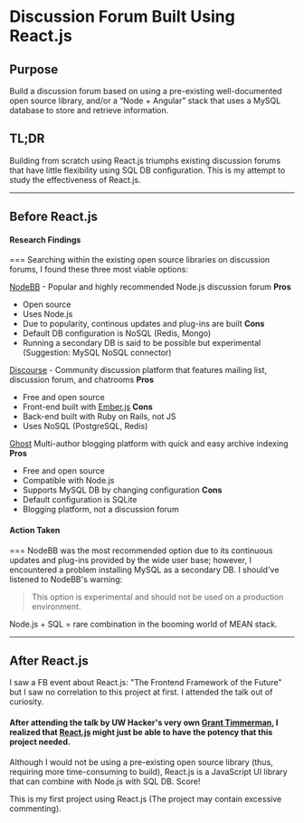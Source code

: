 # Discussion Forum Built Using React.js

## Purpose
Build a discussion forum based on using a pre-existing well-documented open source library, and/or a “Node + Angular” stack that uses a MySQL database to store and retrieve information.

## TL;DR
Building from scratch using React.js triumphs existing discussion forums that have little flexibility using SQL DB configuration. This is my attempt to study the effectiveness of React.js. 

---

## Before React.js

#### Research Findings
===
Searching within the existing open source libraries on discussion forums, I found these three most viable options:

[NodeBB](https://github.com/NodeBB/NodeBB) - Popular and highly recommended Node.js discussion forum 
**Pros**
+ Open source
+ Uses Node.js
+ Due to popularity, continous updates and plug-ins are built
**Cons**
+ Default DB configuration is NoSQL (Redis, Mongo)
+ Running a secondary DB is said to be possible but experimental (Suggestion: MySQL NoSQL connector)

[Discourse](https://github.com/discourse/discourse) - Community discussion platform that features mailing list, discussion forum, and chatrooms
**Pros**
+ Free and open source
+ Front-end built with [Ember.js](http://emberjs.com/)
**Cons**
+ Back-end built with Ruby on Rails, not JS
+ Uses NoSQL (PostgreSQL, Redis)

[Ghost](https://github.com/TryGhost/Ghost/tree/master)
Multi-author blogging platform with quick and easy archive indexing
**Pros**
+ Free and open source
+ Compatible with Node.js
+ Supports MySQL DB by changing configuration
**Cons**
+ Default configuration is SQLite
+ Blogging platform, not a discussion forum	

#### Action Taken
===
NodeBB was the most recommended option due to its continuous updates and plug-ins provided by the wide user base; however, I encountered a problem installing MySQL as a secondary DB. I should've listened to NodeBB's warning:
> This option is experimental and should not be used on a production environment.

Node.js + SQL = rare combination in the booming world of MEAN stack.

---

## After React.js

I saw a FB event about React.js: "The Frontend Framework of the Future" but I saw no correlation to this project at first. I attended the talk out of curiosity.

#### After attending the talk by UW Hacker's very own [Grant Timmerman](http://grant.cm/), I realized that [React.js](https://facebook.github.io/react/) might just be able to have the potency that this project needed.

Although I would not be using a pre-existing open source library (thus, requiring more time-consuming to build), React.js is a JavaScript UI library that can combine with Node.js with SQL DB. Score!

This is my first project using React.js (The project may contain excessive commenting).
